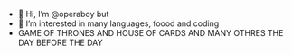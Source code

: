 - 👋 Hi, I’m @operaboy but 
- 👀 I’m interested in many languages, foood and coding
- GAME OF THRONES AND HOUSE OF CARDS AND MANY OTHRES
THE DAY BEFORE THE DAY 
  


